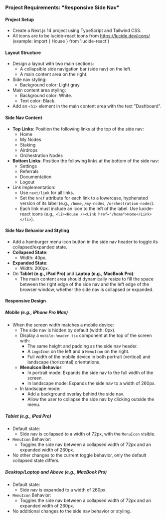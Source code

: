 ### Project Requirements: "Responsive Side Nav"

#### Project Setup

- Create a Next.js 14 project using TypeScript and Tailwind CSS.
- All icons are to be lucide-react icons from https://lucide.dev/icons/ (example: import { House } from 'lucide-react')

#### Layout Structure

- Design a layout with two main sections:
  - A collapsible side navigation bar (side nav) on the left.
  - A main content area on the right.
- Side nav styling:
  - Background color: Light gray.
- Main content area styling:
  - Background color: White.
  - Text color: Black.
- Add an `<h1>` element in the main content area with the text "Dashboard".

#### Side Nav Content

- **Top Links**: Position the following links at the top of the side nav:
  - Home
  - My Nodes
  - Staking
  - Airdrops
  - Orchestration Nodes
- **Bottom Links**: Position the following links at the bottom of the side nav:
  - Settings
  - Referrals
  - Documentation
  - Logout
- Link Implementation:
  - Use `next/link` for all links.
  - Set the `href` attribute for each link to a lowercase, hyphenated version of its label (e.g., `/home`, `/my-nodes`, `/orchestration-nodes`).
  - Each link must include an icon to the left of the label. Use lucide-react icons (e.g., `<li><House /><Link href="/home">Home</Link></li>`).

#### Side Nav Behavior and Styling

- Add a hamburger menu icon button in the side nav header to toggle its collapsed/expanded state.
- **Collapsed State**:
  - Width: 40px.
- **Expanded State**:
  - Width: 200px.
- On **Tablet (e.g., iPad Pro)** and **Laptop (e.g., MacBook Pro)**:
  - The main content area should dynamically resize to fill the space between the right edge of the side nav and the left edge of the browser window, whether the side nav is collapsed or expanded.

#### Responsive Design

##### Mobile (e.g., iPhone Pro Max)

- When the screen width matches a mobile device:
  - The side nav is hidden by default (width: 0px).
  - Display a `mobile-header.tsx` component at the top of the screen with:
    - The same height and padding as the side nav header.
    - A `LogoIcon` on the left and a `MenuIcon` on the right.
    - Full width of the mobile device in both portrait (vertical) and landscape (horizontal) orientations.
  - **MenuIcon Behavior**:
    - In portrait mode: Expands the side nav to the full width of the screen.
    - In landscape mode: Expands the side nav to a width of 260px.
  - In landscape mode:
    - Add a background overlay behind the side nav.
    - Allow the user to collapse the side nav by clicking outside the menu.

##### Tablet (e.g., iPad Pro)

- Default state:
  - Side nav is collapsed to a width of 72px, with the `MenuIcon` visible.
- `MenuIcon` Behavior:
  - Toggles the side nav between a collapsed width of 72px and an expanded width of 260px.
- No other changes to the current toggle behavior, only the default collapsed state differs.

##### Desktop/Laptop and Above (e.g., MacBook Pro)

- Default state:
  - Side nav is expanded to a width of 260px.
- `MenuIcon` Behavior:
  - Toggles the side nav between a collapsed width of 72px and an expanded width of 260px.
- No additional changes to the side nav behavior or styling.

